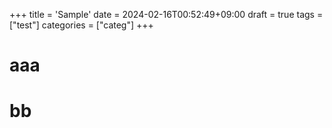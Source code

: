 +++
title = 'Sample'
date = 2024-02-16T00:52:49+09:00
draft = true
tags = ["test"]
categories = ["categ"]
+++

# aaa
# bb